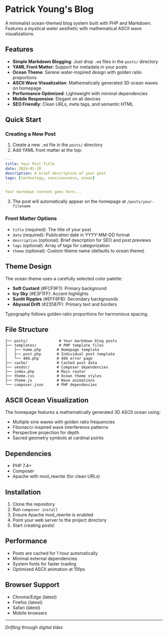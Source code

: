 # Patrick Young's Blog

A minimalist ocean-themed blog system built with PHP and Markdown. Features a mystical water aesthetic with mathematical ASCII wave visualizations.

## Features

- **Simple Markdown Blogging**: Just drop `.md` files in the `posts/` directory
- **YAML Front Matter**: Support for metadata in your posts
- **Ocean Theme**: Serene water-inspired design with golden ratio proportions
- **ASCII Wave Visualization**: Mathematically generated 3D ocean waves on homepage
- **Performance Optimized**: Lightweight with minimal dependencies
- **Mobile Responsive**: Elegant on all devices
- **SEO Friendly**: Clean URLs, meta tags, and semantic HTML

## Quick Start

### Creating a New Post

1. Create a new `.md` file in the `posts/` directory
2. Add YAML front matter at the top:

```yaml
---
title: Your Post Title
date: 2024-01-20
description: A brief description of your post
tags: [technology, consciousness, ocean]
---

Your markdown content goes here...
```

3. The post will automatically appear on the homepage at `/posts/your-filename`

### Front Matter Options

- `title` (required): The title of your post
- `date` (required): Publication date in YYYY-MM-DD format
- `description` (optional): Brief description for SEO and post previews
- `tags` (optional): Array of tags for categorization
- `theme` (optional): Custom theme name (defaults to ocean theme)

## Theme Design

The ocean theme uses a carefully selected color palette:
- **Soft Custard** (#FCF9F1): Primary background
- **Icy Sky** (#E3F1FF): Accent highlights
- **Sunlit Ripples** (#EFF6FB): Secondary backgrounds
- **Abyssal Drift** (#23587F): Primary text and borders

Typography follows golden ratio proportions for harmonious spacing.

## File Structure

```
├── posts/              # Your markdown blog posts
├── templates/          # PHP template files
│   ├── home.php       # Homepage template
│   ├── post.php       # Individual post template
│   └── 404.php        # 404 error page
├── cache/             # Cached post data
├── vendor/            # Composer dependencies
├── index.php          # Main router
├── theme.css          # Ocean theme styles
├── theme.js           # Wave animations
└── composer.json      # PHP dependencies
```

## ASCII Ocean Visualization

The homepage features a mathematically generated 3D ASCII ocean using:
- Multiple sine waves with golden ratio frequencies
- Fibonacci-inspired wave interference patterns
- Perspective projection for depth
- Sacred geometry symbols at cardinal points

## Dependencies

- PHP 7.4+
- Composer
- Apache with mod_rewrite (for clean URLs)

## Installation

1. Clone the repository
2. Run `composer install`
3. Ensure Apache mod_rewrite is enabled
4. Point your web server to the project directory
5. Start creating posts!

## Performance

- Posts are cached for 1 hour automatically
- Minimal external dependencies
- System fonts for faster loading
- Optimized ASCII animation at 15fps

## Browser Support

- Chrome/Edge (latest)
- Firefox (latest)
- Safari (latest)
- Mobile browsers

---

*Drifting through digital tides*
